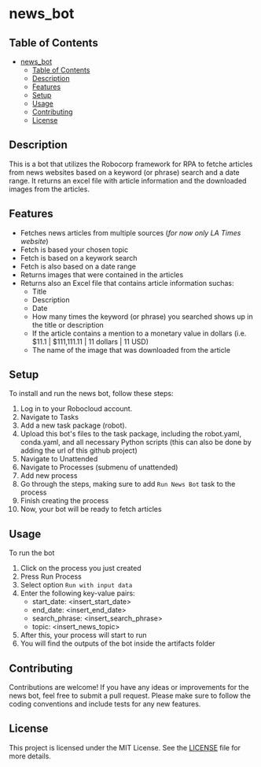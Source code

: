 # news_bot

## Table of Contents
- [news\_bot](#news_bot)
  - [Table of Contents](#table-of-contents)
  - [Description](#description)
  - [Features](#features)
  - [Setup](#setup)
  - [Usage](#usage)
  - [Contributing](#contributing)
  - [License](#license)


## Description

This is a bot that utilizes the Robocorp framework for RPA to fetche articles from news websites based on a keyword (or phrase) search and a date range. It returns an excel file with article information and the downloaded images from the articles.

## Features

- Fetches news articles from multiple sources (*for now only LA Times website*)
- Fetch is based your chosen topic
- Fetch is based on a keywork search
- Fetch is also based on a date range
- Returns images that were contained in the articles
- Returns also an Excel file that contains article information suchas:
  - Title
  - Description
  - Date
  - How many times the keyword (or phrase) you searched shows up in the title or description
  - If the article contains a mention to a monetary value in dollars (i.e. $11.1 | $111,111.11 | 11 dollars | 11 USD)
  - The name of the image that was downloaded from the article

## Setup

To install and run the news bot, follow these steps:

1. Log in to your Robocloud account.
2. Navigate to Tasks
3. Add a new task package (robot).
4. Upload this bot's files to the task package, including the robot.yaml, conda.yaml, and all necessary Python scripts (this can also be done by adding the url of this github project)
5. Navigate to Unattended
6. Navigate to Processes (submenu of unattended)
7. Add new process
8. Go through the steps, making sure to add `Run News Bot` task to the process
9. Finish creating the process
10. Now, your bot will be ready to fetch articles

## Usage

To run the bot

1. Click on the process you just created
2. Press Run Process
3. Select option `Run with input data`
4. Enter the following key-value pairs:
   - start_date: <insert_start_date>
   - end_date: <insert_end_date>
   - search_phrase: <insert_search_phrase>
   - topic: <insert_news_topic>
5. After this, your process will start to run
6. You will find the outputs of the bot inside the artifacts folder

## Contributing

Contributions are welcome! If you have any ideas or improvements for the news bot, feel free to submit a pull request. Please make sure to follow the coding conventions and include tests for any new features.

## License

This project is licensed under the MIT License. See the [LICENSE](LICENSE) file for more details.